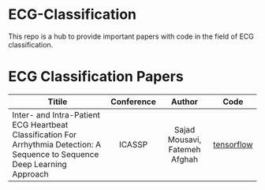 # ECG-Classification
This repo is a hub to provide important papers with code in the field of ECG classification.

# ECG Classification Papers


| Titile      | Conference     | Author     | Code     |
| ---------- | :-----------:  | :-----------: |:-----------: |
| Inter- and Intra-Patient ECG Heartbeat Classification For Arrhythmia Detection: A Sequence to Sequence Deep Learning Approach | ICASSP    |   Sajad Mousavi, Fatemeh Afghah   | [tensorflow](https://github.com/SajadMo/ECG-Heartbeat-Classification-seq2seq-model) |
